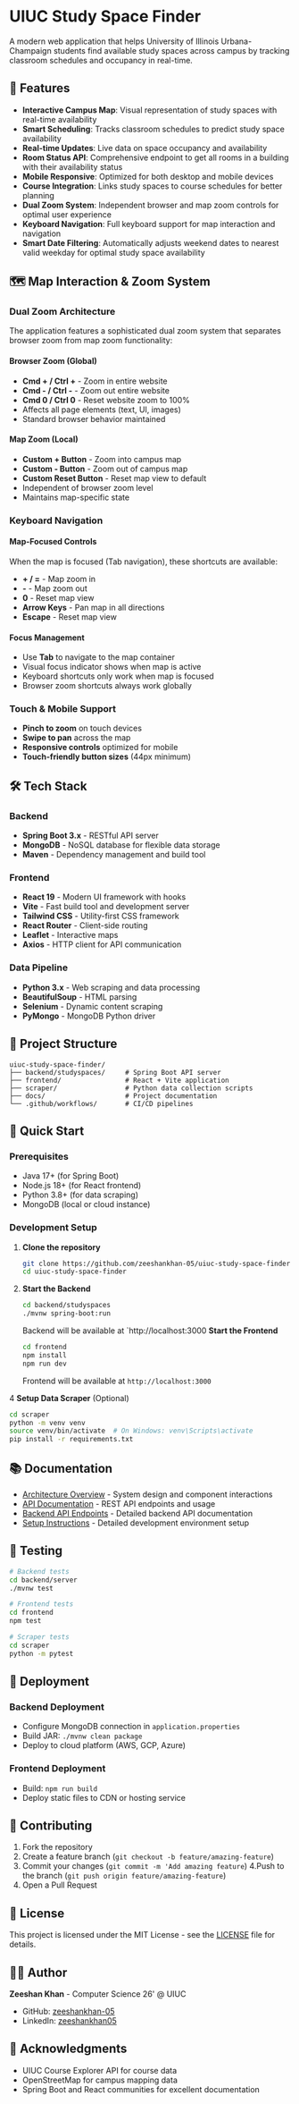 # UIUC Study Space Finder

A modern web application that helps University of Illinois Urbana-Champaign students find available study spaces across campus by tracking classroom schedules and occupancy in real-time.

## 🚀 Features

- **Interactive Campus Map**: Visual representation of study spaces with real-time availability
- **Smart Scheduling**: Tracks classroom schedules to predict study space availability
- **Real-time Updates**: Live data on space occupancy and availability
- **Room Status API**: Comprehensive endpoint to get all rooms in a building with their availability status
- **Mobile Responsive**: Optimized for both desktop and mobile devices
- **Course Integration**: Links study spaces to course schedules for better planning
- **Dual Zoom System**: Independent browser and map zoom controls for optimal user experience
- **Keyboard Navigation**: Full keyboard support for map interaction and navigation
- **Smart Date Filtering**: Automatically adjusts weekend dates to nearest valid weekday for optimal study space availability

## 🗺️ Map Interaction & Zoom System

### Dual Zoom Architecture

The application features a sophisticated dual zoom system that separates browser zoom from map zoom functionality:

#### Browser Zoom (Global)

- **Cmd + / Ctrl +** - Zoom in entire website
- **Cmd - / Ctrl -** - Zoom out entire website
- **Cmd 0 / Ctrl 0** - Reset website zoom to 100%
- Affects all page elements (text, UI, images)
- Standard browser behavior maintained

#### Map Zoom (Local)

- **Custom + Button** - Zoom into campus map
- **Custom - Button** - Zoom out of campus map
- **Custom Reset Button** - Reset map view to default
- Independent of browser zoom level
- Maintains map-specific state

### Keyboard Navigation

#### Map-Focused Controls

When the map is focused (Tab navigation), these shortcuts are available:

- **+ / =** - Map zoom in
- **-** - Map zoom out
- **0** - Reset map view
- **Arrow Keys** - Pan map in all directions
- **Escape** - Reset map view

#### Focus Management

- Use **Tab** to navigate to the map container
- Visual focus indicator shows when map is active
- Keyboard shortcuts only work when map is focused
- Browser zoom shortcuts always work globally

### Touch & Mobile Support

- **Pinch to zoom** on touch devices
- **Swipe to pan** across the map
- **Responsive controls** optimized for mobile
- **Touch-friendly button sizes** (44px minimum)

## 🛠️ Tech Stack

### Backend

- **Spring Boot 3.x** - RESTful API server
- **MongoDB** - NoSQL database for flexible data storage
- **Maven** - Dependency management and build tool

### Frontend

- **React 19** - Modern UI framework with hooks
- **Vite** - Fast build tool and development server
- **Tailwind CSS** - Utility-first CSS framework
- **React Router** - Client-side routing
- **Leaflet** - Interactive maps
- **Axios** - HTTP client for API communication

### Data Pipeline

- **Python 3.x** - Web scraping and data processing
- **BeautifulSoup** - HTML parsing
- **Selenium** - Dynamic content scraping
- **PyMongo** - MongoDB Python driver

## 📁 Project Structure

```
uiuc-study-space-finder/
├── backend/studyspaces/     # Spring Boot API server
├── frontend/                # React + Vite application
├── scraper/                 # Python data collection scripts
├── docs/                    # Project documentation
└── .github/workflows/       # CI/CD pipelines
```

## 🚀 Quick Start

### Prerequisites

- Java 17+ (for Spring Boot)
- Node.js 18+ (for React frontend)
- Python 3.8+ (for data scraping)
- MongoDB (local or cloud instance)

### Development Setup

1. **Clone the repository**

   ```bash
   git clone https://github.com/zeeshankhan-05/uiuc-study-space-finder.git
   cd uiuc-study-space-finder
   ```

2. **Start the Backend**
   ```bash
   cd backend/studyspaces
   ./mvnw spring-boot:run
   ```
   Backend will be available at `http://localhost:3000 **Start the Frontend**
   ```bash
   cd frontend
   npm install
   npm run dev
   ```
   Frontend will be available at `http://localhost:3000`

4 **Setup Data Scraper** (Optional)

```bash
cd scraper
python -m venv venv
source venv/bin/activate  # On Windows: venv\Scripts\activate
pip install -r requirements.txt
```

## 📚 Documentation

- [Architecture Overview](docs/architecture.md) - System design and component interactions
- [API Documentation](docs/api-documentation.md) - REST API endpoints and usage
- [Backend API Endpoints](backend/server/API_ENDPOINTS.md) - Detailed backend API documentation
- [Setup Instructions](docs/setup-instructions.md) - Detailed development environment setup

## 🧪 Testing

```bash
# Backend tests
cd backend/server
./mvnw test

# Frontend tests
cd frontend
npm test

# Scraper tests
cd scraper
python -m pytest
```

## 🚀 Deployment

### Backend Deployment

- Configure MongoDB connection in `application.properties`
- Build JAR: `./mvnw clean package`
- Deploy to cloud platform (AWS, GCP, Azure)

### Frontend Deployment

- Build: `npm run build`
- Deploy static files to CDN or hosting service

## 🤝 Contributing

1. Fork the repository
2. Create a feature branch (`git checkout -b feature/amazing-feature`)
3. Commit your changes (`git commit -m 'Add amazing feature`)
   4.Push to the branch (`git push origin feature/amazing-feature`)
4. Open a Pull Request

## 📄 License

This project is licensed under the MIT License - see the [LICENSE](LICENSE) file for details.

## 👨‍💻 Author

**Zeeshan Khan** - Computer Science 26' @ UIUC

- GitHub: [zeeshankhan-05](https://github.com/zeeshankhan-05)
- LinkedIn: [zeeshankhan05](https://www.linkedin.com/in/zeeshankhan05/)

## 🙏 Acknowledgments

- UIUC Course Explorer API for course data
- OpenStreetMap for campus mapping data
- Spring Boot and React communities for excellent documentation
